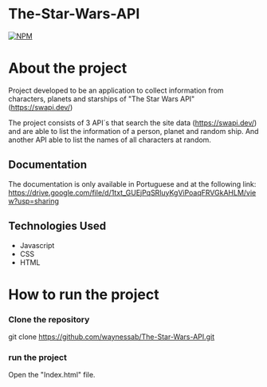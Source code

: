 # The-Star-Wars-API
[![NPM](https://img.shields.io/npm/1/react)](https://github.com/waynessab/The-Star-Wars-API/blob/main/LICENSE)
# About the project
Project developed to be an application to collect information from characters, planets and starships of "The Star Wars API" (https://swapi.dev/)

The project consists of 3 API´s that search the site data (https://swapi.dev/) and are able to list the information of a person, planet and random ship. And another API able to list the names of all characters at random.

## Documentation
 The documentation is only available in Portuguese and at the following link: https://drive.google.com/file/d/1txt_GUEjPqSRluyKgViPoaqFRVGkAHLM/view?usp=sharing
 
 ## Technologies Used
 - Javascript
 - CSS
 - HTML
 
 #  How to run the project
 
 ###  Clone the repository
 git clone https://github.com/waynessab/The-Star-Wars-API.git

 ### run the project

Open the "Index.html" file.
 
